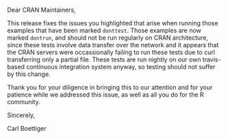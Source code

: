 Dear CRAN Maintainers,

This release fixes the issues you highlighted that arise when running those examples that have been marked `donttest`.  Those examples are now marked `dontrun`, and should not be run regularly on CRAN architecture, since these tests involve data transfer over the network and it appears that the CRAN servers were occassionally failing to run these tests due to curl transferring only a partial file.  These tests are run nightly on our own travis-based continuous integration system anyway, so testing should not suffer by this change.

Thank you for your diligence in bringing this to our attention and for your patience while we addressed this issue, as well as all you do for the R community.

Sincerely,

Carl Boettiger
